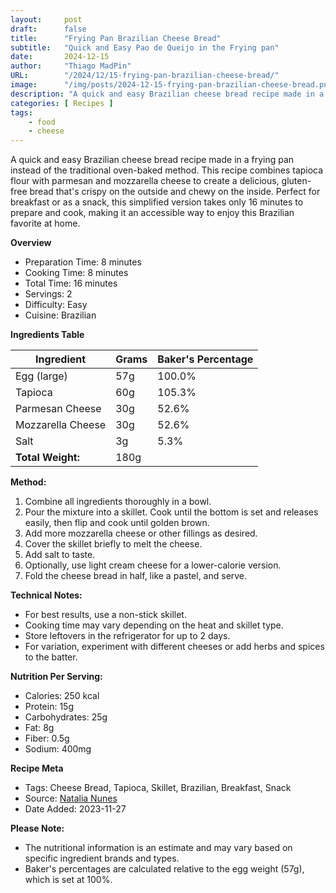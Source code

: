 ```yaml
---
layout:     post 
draft:      false
title:      "Frying Pan Brazilian Cheese Bread"
subtitle:   "Quick and Easy Pao de Queijo in the Frying pan"
date:       2024-12-15
author:     "Thiago MadPin"
URL:        "/2024/12/15-frying-pan-brazilian-cheese-bread/"
image:      "/img/posts/2024-12-15-frying-pan-brazilian-cheese-bread.png"
description: "A quick and easy Brazilian cheese bread recipe made in a frying pan instead of the traditional oven-baked method. This recipe combines tapioca flour with parmesan and mozzarella cheese to create a delicious, gluten-free bread that's crispy on the outside and chewy on the inside. Perfect for breakfast or as a snack, this simplified version takes only 16 minutes to prepare and cook, making it an accessible way to enjoy this Brazilian favorite at home."
categories: [ Recipes ]
tags:
    - food
    - cheese
---
```


A quick and easy Brazilian cheese bread recipe made in a frying pan instead of the traditional oven-baked method. This recipe combines tapioca flour with parmesan and mozzarella cheese to create a delicious, gluten-free bread that's crispy on the outside and chewy on the inside. Perfect for breakfast or as a snack, this simplified version takes only 16 minutes to prepare and cook, making it an accessible way to enjoy this Brazilian favorite at home.


**Overview**
- Preparation Time: 8 minutes
- Cooking Time: 8 minutes
- Total Time: 16 minutes
- Servings: 2
- Difficulty: Easy
- Cuisine: Brazilian

**Ingredients Table**

| Ingredient        | Grams | Baker's Percentage |
| ----------------- | ----- | ------------------ |
| Egg (large)       | 57g   | 100.0%             |
| Tapioca           | 60g   | 105.3%             |
| Parmesan Cheese   | 30g   | 52.6%              |
| Mozzarella Cheese | 30g   | 52.6%              |
| Salt              | 3g    | 5.3%               |
| **Total Weight:** | 180g  |                    |

**Method:**
1. Combine all ingredients thoroughly in a bowl.
2. Pour the mixture into a skillet. Cook until the bottom is set and releases easily, then flip and cook until golden brown.
3. Add more mozzarella cheese or other fillings as desired.
4. Cover the skillet briefly to melt the cheese.
5. Add salt to taste.
6. Optionally, use light cream cheese for a lower-calorie version.
7. Fold the cheese bread in half, like a pastel, and serve.

**Technical Notes:**
- For best results, use a non-stick skillet.
- Cooking time may vary depending on the heat and skillet type.
- Store leftovers in the refrigerator for up to 2 days.
- For variation, experiment with different cheeses or add herbs and spices to the batter.

**Nutrition Per Serving:**
- Calories: 250 kcal
- Protein: 15g
- Carbohydrates: 25g
- Fat: 8g
- Fiber: 0.5g
- Sodium: 400mg

**Recipe Meta**
- Tags: Cheese Bread, Tapioca, Skillet, Brazilian, Breakfast, Snack
- Source: [Natalia Nunes](https://www.tudogostoso.com.br/receita/175982-pao-de-queijo-de-frigideira-de-tapioca.html)
- Date Added: 2023-11-27

**Please Note:**
*   The nutritional information is an estimate and may vary based on specific ingredient brands and types.
*   Baker's percentages are calculated relative to the egg weight (57g), which is set at 100%.
